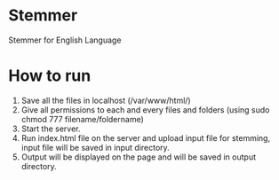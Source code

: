# Stemmer
Stemmer for English Language
  
# How to run
  1. Save all the files in localhost (/var/www/html/)
  2. Give all permissions to each and every files and folders (using sudo chmod 777 filename/foldername)
  3. Start the server.
  4. Run index.html file on the server and upload input file for stemming, input file will be saved in input directory.
  5. Output will be displayed on the page and will be saved in output directory.
